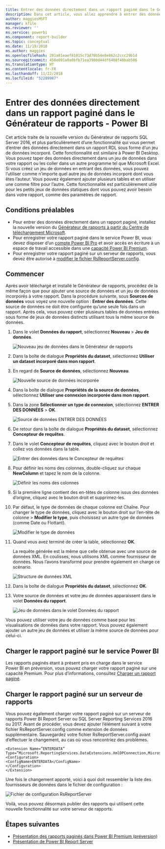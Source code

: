 ```yaml
---
title: Entrer des données directement dans un rapport paginé dans le Générateur de rapports
description: Dans cet article, vous allez apprendre à entrer des données directement dans un rapport paginé dans le Générateur de rapports.
author: maggiesMSFT
manager: kfile
ms.reviewer: ''
ms.service: powerbi
ms.component: report-builder
ms.topic: conceptual
ms.date: 11/19/2018
ms.author: maggies
ms.openlocfilehash: 201a81eaef81015c73d70b54e8e862c2ccc29b1d
ms.sourcegitcommit: 458e091a0a0bfb71ea3980d44df6408f48bab586
ms.translationtype: HT
ms.contentlocale: fr-FR
ms.lasthandoff: 11/22/2018
ms.locfileid: "52289987"
---
```

# <a name="enter-data-directly-in-a-paginated-report-in-report-builder---power-bi"></a>Entrer des données directement dans un rapport paginé dans le Générateur de rapports - Power BI

Cet article traite de la nouvelle version du Générateur de rapports SQL Server 2016, et plus particulièrement d’une fonctionnalité qui vous permet d’entrer des données directement dans un rapport RDL sous forme d’un jeu de données incorporé.  Cette fonctionnalité est similaire à Power BI Desktop. Vous pouvez taper des données directement dans un jeu de données dans votre rapport ou les coller dans un autre programme tel que Microsoft Excel. Si vous créez un jeu de données en entrant des données, vous pouvez l’utiliser comme n’importe quel autre jeu de données incorporé dont vous êtes l’auteur. Vous pouvez également ajouter plusieurs tables et en utiliser une comme filtre pour l’autre. Cette fonctionnalité est particulièrement utile pour les petits jeux de données statiques dont vous pouvez avoir besoin dans votre rapport, comme des paramètres de rapport.
 
## <a name="prerequisites"></a>Conditions préalables

- Pour entrer des données directement dans un rapport paginé, installez la nouvelle version du [Générateur de rapports à partir du Centre de téléchargement Microsoft](https://www.microsoft.com/download/details.aspx?id=53613). 
- Pour enregistrer votre rapport paginé dans le service Power BI, vous devez disposer d’un [compte Power BI Pro](service-self-service-signup-for-power-bi.md) et avoir accès en écriture à un espace de travail accessible dans une [capacité Power BI Premium](service-premium.md).
- Pour enregistrer votre rapport paginé sur un serveur de rapports, vous devez être autorisé à [modifier le fichier RsReportServer.config](#upload-the-paginated-report-to-a-report-server).

## <a name="get-started"></a>Commencer

Après avoir téléchargé et installé le Générateur de rapports, procédez de la même façon que pour ajouter une source de données et un jeu de données incorporés à votre rapport. Dans la procédure suivante, sous **Sources de données** vous voyez une nouvelle option : **Entrer des données**.  Cette source de données ne doit être configurée qu’une seule fois dans un rapport. Après cela, vous pouvez créer plusieurs tables de données entrées sous forme de jeux de données distincts utilisant tous la même source de données.

1. Dans le volet **Données du rapport**, sélectionnez **Nouveau** > **Jeu de données**.

    ![Nouveau jeu de données dans le Générateur de rapports](media/paginated-reports-enter-data/paginated-new-dataset.png)

1. Dans la boîte de dialogue **Propriétés du dataset**, sélectionnez **Utiliser un dataset incorporé dans mon rapport**.

1. En regard de **Source de données**, sélectionnez **Nouveau**.

    ![Nouvelle source de données incorporée](media/paginated-reports-enter-data/paginated-new-data-source.png)

1. Dans la boîte de dialogue **Propriétés de la source de données**, sélectionnez **Utiliser une connexion incorporée dans mon rapport**.
2. Dans la zone **Sélectionner un type de connexion**, sélectionnez **ENTRER DES DONNÉES** > **OK**.

    ![Source de données ENTRER DES DONNÉES](media/paginated-reports-enter-data/paginated-data-source-properties-enter-data.png)

1. De retour dans la boîte de dialogue **Propriétés du dataset**, sélectionnez **Concepteur de requêtes**.
2. Dans le volet **Concepteur de requêtes**, cliquez avec le bouton droit et collez vos données dans la table.

    ![Entrer des données dans le Concepteur de requêtes](media/paginated-reports-enter-data/paginated-enter-data.png)

1. Pour définir les noms des colonnes, double-cliquez sur chaque **NewColumn** et tapez le nom de la colonne.

    ![Définir les noms des colonnes](media/paginated-reports-enter-data/paginated-column-name.png)

1. Si la première ligne contient des en-têtes de colonne issus des données d’origine, cliquez avec le bouton droit et supprimez-les.
    
9. Par défaut, le type de données de chaque colonne est Chaîne. Pour changer le type de données, cliquez avec le bouton droit sur l’en-tête de colonne > **Modifier le type**, puis choisissez un autre type de données (comme Date ou Flottant).

    ![Modifier le type de données](media/paginated-reports-enter-data/paginated-data-type.png)

1. Quand vous avez terminé de créer la table, sélectionnez **OK**.  

    La requête générée est la même que celle obtenue avec une source de données XML. En coulisses, nous utilisons XML comme fournisseur de données.  Nous l’avons transformé pour prendre également en charge ce scénario.

    ![Structure de données XML](media/paginated-reports-enter-data/paginated-xml-data.png)

12. Dans la boîte de dialogue **Propriétés du dataset**, sélectionnez **OK**.

13. Votre source de données et votre jeu de données apparaissent dans le volet **Données du rapport**.

    ![Jeu de données dans le volet Données du rapport](media/paginated-reports-enter-data/paginated-report-data-pane.png)

Vous pouvez utiliser votre jeu de données comme base pour les visualisations de données dans votre rapport. Vous pouvez également ajouter un autre jeu de données et utiliser la même source de données pour celui-ci.

## <a name="upload-the-paginated-report-to-the-power-bi-service"></a>Charger le rapport paginé sur le service Power BI

Les rapports paginés étant à présent pris en charge dans le service Power BI en préversion, vous pouvez charger votre rapport paginé sur une capacité Premium. Pour plus d’informations, consultez [Charger un rapport paginé](paginated-reports-save-to-power-bi-service.md#upload-a-paginated-report).

## <a name="upload-the-paginated-report-to-a-report-server"></a>Charger le rapport paginé sur un serveur de rapports

Vous pouvez également charger votre rapport paginé sur un serveur de rapports Power BI Report Server ou SQL Server Reporting Services 2016 ou 2017. Avant de procéder, vous devez ajouter l’élément suivant à votre fichier RsReportServer.config comme extension de données supplémentaire. Sauvegardez votre fichier RsReportServer.config avant d’effectuer le changement, au cas où vous rencontriez des problèmes.

```
<Extension Name=”ENTERDATA” Type=”Microsoft.ReportingServices.DataExtensions.XmlDPConnection,Microsoft.ReportingServices.DataExtensions”>
<Configuration>
<ConfigName>ENTERDATA</ConfigName>
</Configuration>
</Extension>
```

Une fois le changement apporté, voici à quoi doit ressembler la liste des fournisseurs de données dans le fichier de configuration :

![Fichier de configuration RsReportServer](media/paginated-reports-enter-data/paginated-rsreportserver-config-file.png)

Voilà, vous pouvez désormais publier des rapports qui utilisent cette nouvelle fonctionnalité sur votre serveur de rapports.

## <a name="next-steps"></a>Étapes suivantes

- [Présentation des rapports paginés dans Power BI Premium (préversion)](paginated-reports-report-builder-power-bi.md)
- [Présentation de Power BI Report Server](report-server/get-started.md)
